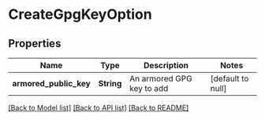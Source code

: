 # CreateGpgKeyOption

## Properties
Name | Type | Description | Notes
------------ | ------------- | ------------- | -------------
**armored_public_key** | **String** | An armored GPG key to add | [default to null]

[[Back to Model list]](../README.md#documentation-for-models) [[Back to API list]](../README.md#documentation-for-api-endpoints) [[Back to README]](../README.md)


